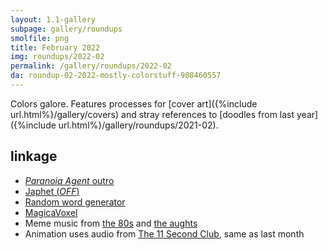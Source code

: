 ```yaml
---
layout: 1.1-gallery
subpage: gallery/roundups
smolfile: png
title: February 2022
img: roundups/2022-02
permalink: /gallery/roundups/2022-02
da: roundup-02-2022-mostly-colorstuff-908460557
---
```

Colors galore. Features processes for [cover art]({%include url.html%}/gallery/covers) and stray references to [doodles from last year]({%include url.html%}/gallery/roundups/2021-02).

## linkage
- [<i>Paranoia Agent</i> outro](https://www.youtube.com/watch?v=I5LKs6LlsPQ)
- [Japhet (<i style="text-transform:uppercase;">Off</i>)](https://off.fandom.com/wiki/Japhet)
- [Random word generator](https://www.wordgenerator.net/random-word-generator.php)
- [MagicaVoxel](http://ephtracy.github.io/)
- Meme music from [the 80s](https://www.youtube.com/watch?v=d7xMgJedN2s) and [the aughts](https://www.youtube.com/watch?v=k-t4vqd534Y)
- Animation uses audio from [The 11 Second Club](https://www.11secondclub.com/competitions/january22), same as last month